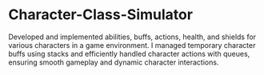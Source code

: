 # Character-Class-Simulator

Developed and implemented abilities, buffs, actions, health, and shields for various characters in a game environment. I managed temporary character buffs using stacks and efficiently handled character actions with queues, ensuring smooth gameplay and dynamic character interactions.
